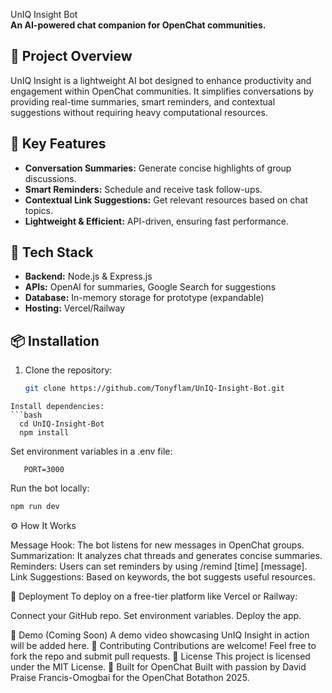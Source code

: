  UnIQ Insight Bot  
**An AI-powered chat companion for OpenChat communities.**  

## 🚀 Project Overview  
UnIQ Insight is a lightweight AI bot designed to enhance productivity and engagement within OpenChat communities. It simplifies conversations by providing real-time summaries, smart reminders, and contextual suggestions without requiring heavy computational resources.  

## 🌟 Key Features  
- **Conversation Summaries:** Generate concise highlights of group discussions.  
- **Smart Reminders:** Schedule and receive task follow-ups.  
- **Contextual Link Suggestions:** Get relevant resources based on chat topics.  
- **Lightweight & Efficient:** API-driven, ensuring fast performance.  

## 🔧 Tech Stack  
- **Backend:** Node.js & Express.js  
- **APIs:** OpenAI for summaries, Google Search for suggestions  
- **Database:** In-memory storage for prototype (expandable)  
- **Hosting:** Vercel/Railway  

## 📦 Installation  
1. Clone the repository:  
   ```bash
   git clone https://github.com/Tonyflam/UnIQ-Insight-Bot.git
```
Install dependencies:
```bash
  cd UnIQ-Insight-Bot  
  npm install
```
Set environment variables in a .env file:
 ```OPENAI_API_KEY=your-api-key  
    PORT=3000
```
Run the bot locally:
```bash
npm run dev
```

⚙️ How It Works

Message Hook: The bot listens for new messages in OpenChat groups.
Summarization: It analyzes chat threads and generates concise summaries.
Reminders: Users can set reminders by using /remind [time] [message].
Link Suggestions: Based on keywords, the bot suggests useful resources.

🚀 Deployment
To deploy on a free-tier platform like Vercel or Railway:

Connect your GitHub repo.
Set environment variables.
Deploy the app.

🎥 Demo (Coming Soon)
A demo video showcasing UnIQ Insight in action will be added here.
🤝 Contributing
Contributions are welcome! Feel free to fork the repo and submit pull requests.
📄 License
This project is licensed under the MIT License.
💬 Built for OpenChat
Built with passion by David Praise Francis-Omogbai for the OpenChat Botathon 2025.

